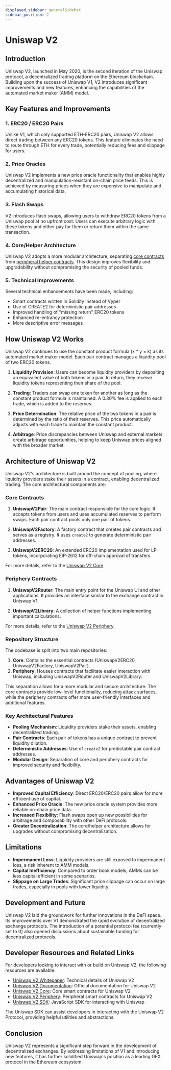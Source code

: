 ```yaml
---
displayed_sidebar: generalSidebar
sidebar_position: 2
---
```


# Uniswap V2

## Introduction

Uniswap V2, launched in May 2020, is the second iteration of the Uniswap protocol, a decentralized trading platform on the Ethereum blockchain. Building upon the success of Uniswap V1, V2 introduces significant improvements and new features, enhancing the capabilities of the automated market maker (AMM) model.

## Key Features and Improvements

### 1. ERC20 / ERC20 Pairs

Unlike V1, which only supported ETH-ERC20 pairs, Uniswap V2 allows direct trading between any ERC20 tokens. This feature eliminates the need to route through ETH for every trade, potentially reducing fees and slippage for users.

### 2. Price Oracles

Uniswap V2 implements a new price oracle functionality that enables highly decentralized and manipulation-resistant on-chain price feeds. This is achieved by measuring prices when they are expensive to manipulate and accumulating historical data.

### 3. Flash Swaps

V2 introduces flash swaps, allowing users to withdraw ERC20 tokens from a Uniswap pool at no upfront cost. Users can execute arbitrary logic with these tokens and either pay for them or return them within the same transaction.

### 4. Core/Helper Architecture

Uniswap V2 adopts a more modular architecture, separating [core contracts](#core-contracts) from [peripheral helper contracts](#periphery-contracts). This design improves flexibility and upgradability without compromising the security of pooled funds.

### 5. Technical Improvements

Several technical enhancements have been made, including:

- Smart contracts written in Solidity instead of Vyper
- Use of CREATE2 for deterministic pair addresses
- Improved handling of "missing return" ERC20 tokens
- Enhanced re-entrancy protection
- More descriptive error messages

## How Uniswap V2 Works

Uniswap V2 continues to use the constant product formula (x \* y = k) as its automated market maker model. Each pair contract manages a liquidity pool of two ERC20 tokens.

1. **Liquidity Provision**: Users can become liquidity providers by depositing an equivalent value of both tokens in a pair. In return, they receive liquidity tokens representing their share of the pool.

2. **Trading**: Traders can swap one token for another as long as the constant product formula is maintained. A 0.30% fee is applied to each trade, which is added to the reserves.

3. **Price Determination**: The relative price of the two tokens in a pair is determined by the ratio of their reserves. This price automatically adjusts with each trade to maintain the constant product.

4. **Arbitrage**: Price discrepancies between Uniswap and external markets create arbitrage opportunities, helping to keep Uniswap prices aligned with the broader market.

## Architecture of Uniswap V2

Uniswap V2's architecture is built around the concept of pooling, where liquidity providers stake their assets in a contract, enabling decentralized trading. The core architectural components are:

### Core Contracts

1. **UniswapV2Pair**: The main contract responsible for the core logic. It accepts tokens from users and uses accumulated reserves to perform swaps. Each pair contract pools only one pair of tokens.

2. **UniswapV2Factory**: A factory contract that creates pair contracts and serves as a registry. It uses `create2` to generate deterministic pair addresses.

3. **UniswapV2ERC20**: An extended ERC20 implementation used for LP-tokens, incorporating EIP-2612 for off-chain approval of transfers.

For more details, refer to the [Uniswap V2 Core](https://github.com/Uniswap/uniswap-v2-core).

### Periphery Contracts

1. **UniswapV2Router**: The main entry point for the Uniswap UI and other applications. It provides an interface similar to the exchange contract in Uniswap V1.

2. **UniswapV2Library**: A collection of helper functions implementing important calculations.

For more details, refer to the [Uniswap V2 Periphery](https://github.com/Uniswap/uniswap-v2-periphery).

### Repository Structure

The codebase is split into two main repositories:

1. **Core**: Contains the essential contracts (UniswapV2ERC20, UniswapV2Factory, UniswapV2Pair).
2. **Periphery**: Houses contracts that facilitate easier interaction with Uniswap, including UniswapV2Router and UniswapV2Library.

This separation allows for a more modular and secure architecture. The core contracts provide low-level functionality, reducing attack surfaces, while the periphery contracts offer more user-friendly interfaces and additional features.

### Key Architectural Features

- **Pooling Mechanism**: Liquidity providers stake their assets, enabling decentralized trading.
- **Pair Contracts**: Each pair of tokens has a unique contract to prevent liquidity dilution.
- **Deterministic Addresses**: Use of `create2` for predictable pair contract addresses.
- **Modular Design**: Separation of core and periphery contracts for improved security and flexibility.

## Advantages of Uniswap V2

- **Improved Capital Efficiency**: Direct ERC20/ERC20 pairs allow for more efficient use of capital.
- **Enhanced Price Oracle**: The new price oracle system provides more reliable on-chain price data.
- **Increased Flexibility**: Flash swaps open up new possibilities for arbitrage and composability with other DeFi protocols.
- **Greater Decentralization**: The core/helper architecture allows for upgrades without compromising decentralization.

## Limitations

- **Impermanent Loss**: Liquidity providers are still exposed to impermanent loss, a risk inherent to AMM models.
- **Capital Inefficiency**: Compared to order book models, AMMs can be less capital efficient in some scenarios.
- **Slippage on Large Trades**: Significant price slippage can occur on large trades, especially in pools with lower liquidity.

## Development and Future

Uniswap V2 laid the groundwork for further innovations in the DeFi space. Its improvements over V1 demonstrated the rapid evolution of decentralized exchange protocols. The introduction of a potential protocol fee (currently set to 0) also opened discussions about sustainable funding for decentralized protocols.

## Developer Resources and Related Links

For developers looking to interact with or build on Uniswap V2, the following resources are available:

- [Uniswap V2 Whitepaper](https://uniswap.org/whitepaper.pdf): Technical details of Uniswap V2
- [Uniswap V2 Documentation](https://docs.uniswap.org/contracts/v2/overview): Official documentation for Uniswap V2
- [Uniswap V2 Core](https://github.com/Uniswap/uniswap-v2-core): Core smart contracts for Uniswap V2
- [Uniswap V2 Periphery](https://github.com/Uniswap/uniswap-v2-periphery): Peripheral smart contracts for Uniswap V2
- [Uniswap V2 SDK](https://github.com/Uniswap/sdks/tree/main/sdks/v2-sdk): JavaScript SDK for interacting with Uniswap

The Uniswap SDK can assist developers in interacting with the Uniswap V2 Protocol, providing helpful utilities and abstractions.

## Conclusion

Uniswap V2 represents a significant step forward in the development of decentralized exchanges. By addressing limitations of V1 and introducing new features, it has further solidified Uniswap's position as a leading DEX protocol in the Ethereum ecosystem.

